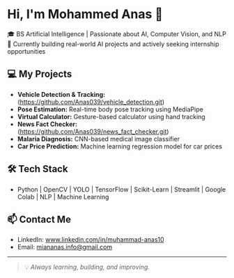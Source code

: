 # Hi, I'm Mohammed Anas 👋

🎓 BS Artificial Intelligence | Passionate about AI, Computer Vision, and NLP  
🚀 Currently building real-world AI projects and actively seeking internship opportunities

## 💻 My Projects
-  **Vehicle Detection & Tracking:** (https://github.com/Anas039/vehicle_detection.git)
-  **Pose Estimation:** Real-time body pose tracking using MediaPipe 
-  **Virtual Calculator:** Gesture-based calculator using hand tracking 
-  **News Fact Checker:**(https://github.com/Anas039/news_fact_checker.git)
-  **Malaria Diagnosis:** CNN-based medical image classifier
-  **Car Price Prediction:** Machine learning regression model for car prices 

## 🛠️ Tech Stack
- Python | OpenCV | YOLO | TensorFlow | Scikit-Learn | Streamlit | Google Colab | NLP | Machine Learning

## 📫 Contact Me
- LinkedIn: www.linkedin.com/in/muhammad-anas10
- Email: miananas.info@gmail.com

---
> 💡 *Always learning, building, and improving.*

<!--
**anasdev-10/anasdev-10** is a ✨ _special_ ✨ repository because its `README.md` (this file) appears on your GitHub profile.

Here are some ideas to get you started:

- 🔭 I’m currently working on ...
- 🌱 I’m currently learning ...
- 👯 I’m looking to collaborate on ...
- 🤔 I’m looking for help with ...
- 💬 Ask me about ...
- 📫 How to reach me: ...
- 😄 Pronouns: ...
- ⚡ Fun fact: ...
-->

